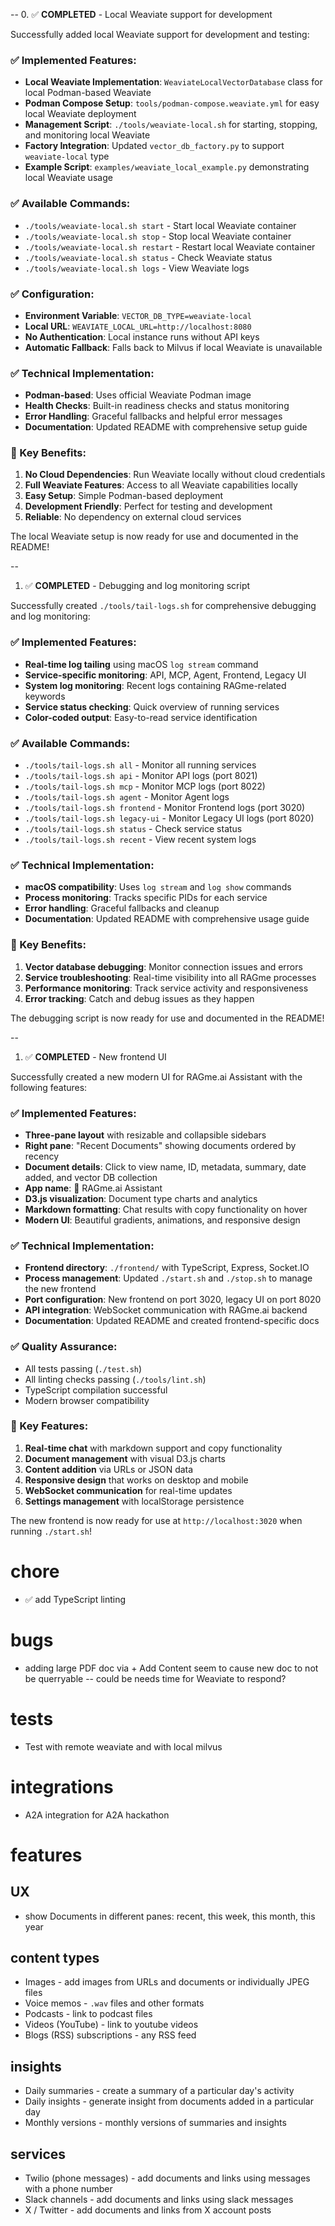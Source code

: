 --
0. ✅ **COMPLETED** - Local Weaviate support for development

Successfully added local Weaviate support for development and testing:

### ✅ Implemented Features:
- **Local Weaviate Implementation**: `WeaviateLocalVectorDatabase` class for local Podman-based Weaviate
- **Podman Compose Setup**: `tools/podman-compose.weaviate.yml` for easy local Weaviate deployment
- **Management Script**: `./tools/weaviate-local.sh` for starting, stopping, and monitoring local Weaviate
- **Factory Integration**: Updated `vector_db_factory.py` to support `weaviate-local` type
- **Example Script**: `examples/weaviate_local_example.py` demonstrating local Weaviate usage

### ✅ Available Commands:
- `./tools/weaviate-local.sh start` - Start local Weaviate container
- `./tools/weaviate-local.sh stop` - Stop local Weaviate container
- `./tools/weaviate-local.sh restart` - Restart local Weaviate container
- `./tools/weaviate-local.sh status` - Check Weaviate status
- `./tools/weaviate-local.sh logs` - View Weaviate logs

### ✅ Configuration:
- **Environment Variable**: `VECTOR_DB_TYPE=weaviate-local`
- **Local URL**: `WEAVIATE_LOCAL_URL=http://localhost:8080`
- **No Authentication**: Local instance runs without API keys
- **Automatic Fallback**: Falls back to Milvus if local Weaviate is unavailable

### ✅ Technical Implementation:
- **Podman-based**: Uses official Weaviate Podman image
- **Health Checks**: Built-in readiness checks and status monitoring
- **Error Handling**: Graceful fallbacks and helpful error messages
- **Documentation**: Updated README with comprehensive setup guide

### 🎯 Key Benefits:
1. **No Cloud Dependencies**: Run Weaviate locally without cloud credentials
2. **Full Weaviate Features**: Access to all Weaviate capabilities locally
3. **Easy Setup**: Simple Podman-based deployment
4. **Development Friendly**: Perfect for testing and development
5. **Reliable**: No dependency on external cloud services

The local Weaviate setup is now ready for use and documented in the README!

--
1. ✅ **COMPLETED** - Debugging and log monitoring script

Successfully created `./tools/tail-logs.sh` for comprehensive debugging and log monitoring:

### ✅ Implemented Features:
- **Real-time log tailing** using macOS `log stream` command
- **Service-specific monitoring**: API, MCP, Agent, Frontend, Legacy UI
- **System log monitoring**: Recent logs containing RAGme-related keywords
- **Service status checking**: Quick overview of running services
- **Color-coded output**: Easy-to-read service identification

### ✅ Available Commands:
- `./tools/tail-logs.sh all` - Monitor all running services
- `./tools/tail-logs.sh api` - Monitor API logs (port 8021)
- `./tools/tail-logs.sh mcp` - Monitor MCP logs (port 8022)
- `./tools/tail-logs.sh agent` - Monitor Agent logs
- `./tools/tail-logs.sh frontend` - Monitor Frontend logs (port 3020)
- `./tools/tail-logs.sh legacy-ui` - Monitor Legacy UI logs (port 8020)
- `./tools/tail-logs.sh status` - Check service status
- `./tools/tail-logs.sh recent` - View recent system logs

### ✅ Technical Implementation:
- **macOS compatibility**: Uses `log stream` and `log show` commands
- **Process monitoring**: Tracks specific PIDs for each service
- **Error handling**: Graceful fallbacks and cleanup
- **Documentation**: Updated README with comprehensive usage guide

### 🎯 Key Benefits:
1. **Vector database debugging**: Monitor connection issues and errors
2. **Service troubleshooting**: Real-time visibility into all RAGme processes
3. **Performance monitoring**: Track service activity and responsiveness
4. **Error tracking**: Catch and debug issues as they happen

The debugging script is now ready for use and documented in the README!

--
1. ✅ **COMPLETED** - New frontend UI

Successfully created a new modern UI for RAGme.ai Assistant with the following features:

### ✅ Implemented Features:
- **Three-pane layout** with resizable and collapsible sidebars
- **Right pane**: "Recent Documents" showing documents ordered by recency
- **Document details**: Click to view name, ID, metadata, summary, date added, and vector DB collection
- **App name**: 🤖 RAGme.ai Assistant
- **D3.js visualization**: Document type charts and analytics
- **Markdown formatting**: Chat results with copy functionality on hover
- **Modern UI**: Beautiful gradients, animations, and responsive design

### ✅ Technical Implementation:
- **Frontend directory**: `./frontend/` with TypeScript, Express, Socket.IO
- **Process management**: Updated `./start.sh` and `./stop.sh` to manage the new frontend
- **Port configuration**: New frontend on port 3020, legacy UI on port 8020
- **API integration**: WebSocket communication with RAGme.ai backend
- **Documentation**: Updated README and created frontend-specific docs

### ✅ Quality Assurance:
- All tests passing (`./test.sh`)
- All linting checks passing (`./tools/lint.sh`)
- TypeScript compilation successful
- Modern browser compatibility

### 🎯 Key Features:
1. **Real-time chat** with markdown support and copy functionality
2. **Document management** with visual D3.js charts
3. **Content addition** via URLs or JSON data
4. **Responsive design** that works on desktop and mobile
5. **WebSocket communication** for real-time updates
6. **Settings management** with localStorage persistence

The new frontend is now ready for use at `http://localhost:3020` when running `./start.sh`!

# chore
* ✅ add TypeScript linting

# bugs
* adding large PDF doc via + Add Content seem to cause new doc to not be querryable -- could be needs time for Weaviate to respond?

# tests
* Test with remote weaviate and with local milvus

# integrations
* A2A integration for A2A hackathon

# features

## UX
* show Documents in different panes: recent, this week, this month, this year

## content types
* Images - add images from URLs and documents or individually JPEG files
* Voice memos - `.wav` files and other formats
* Podcasts - link to podcast files
* Videos (YouTube) - link to youtube videos
* Blogs (RSS) subscriptions - any RSS feed

## insights
* Daily summaries - create a summary of a particular day's activity
* Daily insights - generate insight from documents added in a particular day
* Monthly versions - monthly versions of summaries and insights

## services
* Twilio (phone messages) - add documents and links using messages with a phone number
* Slack channels - add documents and links using slack messages
* X / Twitter - add documents and links from X account posts
